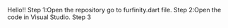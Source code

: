 Hello!!
Step 1:Open the repository go to furfinity.dart file.
Step 2:Open the code in Visual Studio.
Step 3
